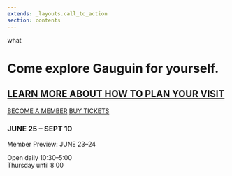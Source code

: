 ```yaml
---
extends: _layouts.call_to_action
section: contents
---
```

what
# Come explore Gauguin for yourself.
## [LEARN MORE ABOUT HOW TO PLAN YOUR VISIT](http://www.artic.edu/visit)

[BECOME A MEMBER](http://www.artic.edu)
[BUY TICKETS](http://www.artic.edu)

### JUNE 25 – SEPT 10

Member Preview: JUNE 23–24

Open daily 10:30–5:00  
Thursday until 8:00
